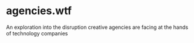# agencies.wtf
An exploration into the disruption creative agencies are facing at the hands of technology companies
